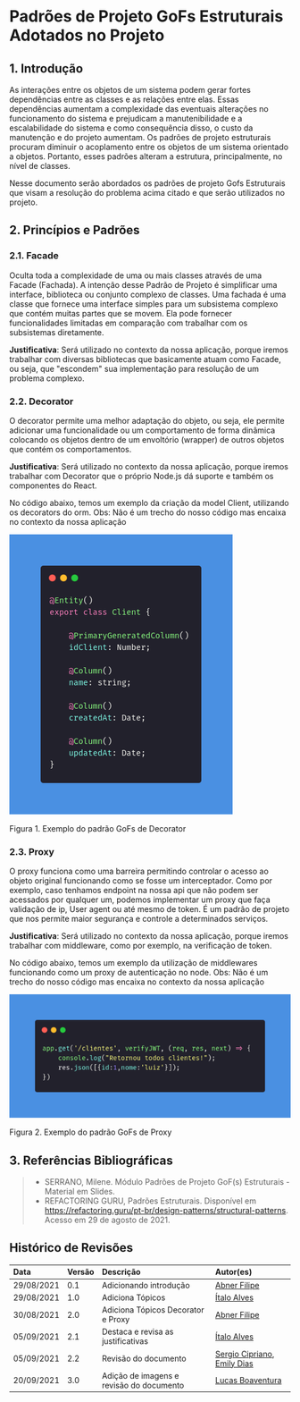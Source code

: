 # Padrões de Projeto GoFs Estruturais Adotados no Projeto

## 1. Introdução

As interações entre os objetos de um sistema podem gerar fortes dependências entre as classes e as relações entre elas. Essas dependências aumentam a complexidade das eventuais alterações no funcionamento do sistema e prejudicam a manutenibilidade e a escalabilidade do sistema e como consequência disso, o custo da manutenção e do projeto aumentam. Os padrões de projeto estruturais procuram diminuir o acoplamento entre os objetos de um sistema orientado a objetos. Portanto, esses padrões alteram a estrutura, principalmente, no nível de classes.

Nesse documento serão abordados os padrões de projeto Gofs Estruturais que visam a resolução do problema acima citado e que serão utilizados no projeto.

## 2. Princípios e Padrões

### 2.1. Facade

Oculta toda a complexidade de uma ou mais classes através de uma Facade (Fachada). A intenção desse Padrão de Projeto é simplificar uma interface, biblioteca ou conjunto complexo de classes. Uma fachada é uma classe que fornece uma interface simples para um subsistema complexo que contém muitas partes que se movem. Ela pode fornecer funcionalidades limitadas em comparação com trabalhar com os subsistemas diretamente.

**Justificativa**: Será utilizado no contexto da nossa aplicação, porque iremos trabalhar com diversas bibliotecas que basicamente atuam como Facade, ou seja, que "escondem" sua implementação para resolução de um problema complexo.

### 2.2. Decorator

O decorator permite uma melhor adaptação do objeto, ou seja, ele permite adicionar uma funcionalidade ou um comportamento de forma dinâmica colocando os objetos dentro de um envoltório (wrapper) de outros objetos que contém os comportamentos.

**Justificativa**: Será utilizado no contexto da nossa aplicação, porque iremos trabalhar com Decorator que o próprio Node.js dá suporte e também os componentes do React.

No código abaixo, temos um exemplo da criação da model Client, utilizando os decorators do orm.
Obs: Não é um trecho do nosso código mas encaixa no contexto da nossa aplicação

[![Decorator](../../../assets/img/seminario3/padroes-gofs/decorator.png)](../../../assets/img/seminario3/padroes-gofs/decorator.png)

<figcaption>Figura 1. Exemplo do padrão GoFs de Decorator</figcaption>

### 2.3. Proxy

O proxy funciona como uma barreira permitindo controlar o acesso ao objeto original funcionando como se fosse um interceptador. Como por exemplo, caso tenhamos endpoint na nossa api que não podem ser acessados por qualquer um, podemos implementar um proxy que faça validação de ip, User agent ou até mesmo de token. É um padrão de projeto que nos permite maior segurança e controle a determinados serviços.

**Justificativa**: Será utilizado no contexto da nossa aplicação, porque iremos trabalhar com middleware, como por exemplo, na verificação de token.

No código abaixo, temos um exemplo da utilização de middlewares funcionando como um proxy de autenticação no node.
Obs: Não é um trecho do nosso código mas encaixa no contexto da nossa aplicação

[![Proxy](../../../assets/img/seminario3/padroes-gofs/proxy.png)](../../../assets/img/seminario3/padroes-gofs/proxy.png)

<figcaption>Figura 2. Exemplo do padrão GoFs de Proxy</figcaption>

## 3. Referências Bibliográficas

> - SERRANO, Milene. Módulo Padrões de Projeto GoF(s) Estruturais - Material em Slides.
> - REFACTORING GURU, Padrões Estruturais. Disponível em <https://refactoring.guru/pt-br/design-patterns/structural-patterns>. Acesso em 29 de agosto de 2021.

## Histórico de Revisões

| Data       | Versão | Descrição                          | Autor(es)                                    |
| :--------- | :----- | :--------------------------------- | :------------------------------------------- |
| 29/08/2021 | 0.1    | Adicionando introdução             | [Abner Filipe](https://github.com/abner423)  |
| 29/08/2021 | 1.0    | Adiciona Tópicos                   | [Ítalo Alves](https://github.com/alvesitalo) |
| 30/08/2021 | 2.0    | Adiciona Tópicos Decorator e Proxy | [Abner Filipe](https://github.com/abner423)  |
| 05/09/2021 | 2.1    | Destaca e revisa as justificativas | [Ítalo Alves](https://github.com/alvesitalo) |
| 05/09/2021 | 2.2    | Revisão do documento               | [Sergio Cipriano](https://github.com/sergiosacj), [Emily Dias](https://github.com/emysdias) |
| 20/09/2021 | 3.0    | Adição de imagens e revisão do documento | [Lucas Boaventura](https://github.com/lboaventura25) |
